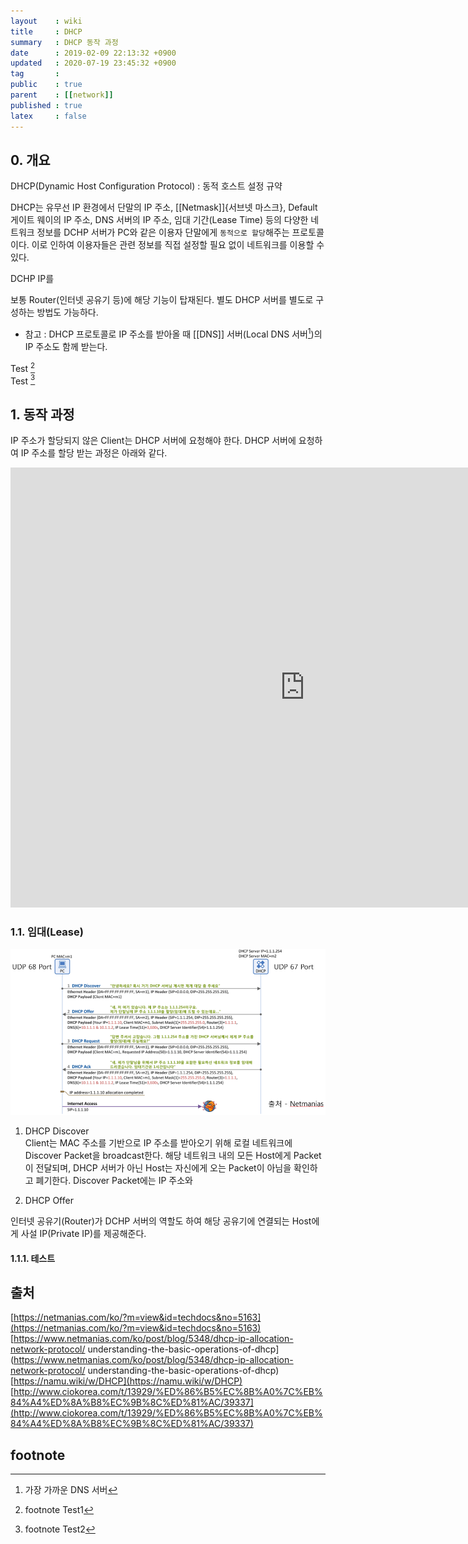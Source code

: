 ```yaml
---
layout    : wiki
title     : DHCP
summary   : DHCP 동작 과정
date      : 2019-02-09 22:13:32 +0900
updated   : 2020-07-19 23:45:32 +0900
tag       :
public    : true
parent    : [[network]]
published : true
latex     : false
---
```


## 0. 개요

DHCP(Dynamic Host Configuration Protocol) : 동적 호스트 설정 규약

DHCP는 유무선 IP 환경에서 단말의 IP 주소, [[Netmask]]{서브넷 마스크}, Default 게이트 웨이의 IP 주소, DNS 서버의 IP 주소, 임대 기간(Lease Time) 등의 
다양한 네트워크 정보를 DCHP 서버가 PC와 같은 이용자 단말에게 `동적으로 할당`해주는 프로토콜이다. 
이로 인하여 이용자들은 관련 정보를 직접 설정할 필요 없이 네트워크를 이용할 수 있다.

DCHP IP를

보통 Router(인터넷 공유기 등)에 해당 기능이 탑재된다. 별도 DHCP 서버를 별도로 구성하는 방법도 가능하다.

* 참고 : DHCP 프로토콜로 IP 주소를 받아올 때 [[DNS]] 서버(Local DNS 서버[^1])의 IP 주소도 함께 받는다. 

Test [^2]  
Test [^3]  


## 1. 동작 과정

IP 주소가 할당되지 않은 Client는 DHCP 서버에 요청해야 한다. DHCP 서버에 요청하여 IP 주소를 할당 받는 과정은 아래와 같다.

<!-- DHCP 과정 youtube -->
<iframe width="942" height="704" src="https://www.youtube.com/embed/V69UAnkoYHM" frameborder="0" 
allow="accelerometer; autoplay; encrypted-media; gyroscope; picture-in-picture" allowfullscreen></iframe>

### 1.1. 임대(Lease)

![dhcp-lease](/wiki-img/network/dhcp-lease.png)

1. DHCP Discover  
	Client는 MAC 주소를 기반으로 IP 주소를 받아오기 위해 로컬 네트워크에 Discover Packet을 broadcast한다.
	해당 네트워크 내의 모든 Host에게 Packet이 전달되며, DHCP 서버가 아닌 Host는 자신에게 오는 Packet이 아님을 확인하고 폐기한다.
	Discover Packet에는 IP 주소와 
	
2. DHCP Offer



인터넷 공유기(Router)가 DCHP 서버의 역할도 하여 해당 공유기에 연결되는 Host에게 사설 IP(Private IP)를 제공해준다.

#### 1.1.1. 테스트


## 출처
[https://netmanias.com/ko/?m=view&id=techdocs&no=5163](https://netmanias.com/ko/?m=view&id=techdocs&no=5163)  
[https://www.netmanias.com/ko/post/blog/5348/dhcp-ip-allocation-network-protocol/
understanding-the-basic-operations-of-dhcp](https://www.netmanias.com/ko/post/blog/5348/dhcp-ip-allocation-network-protocol/
understanding-the-basic-operations-of-dhcp)  
[https://namu.wiki/w/DHCP](https://namu.wiki/w/DHCP)  
[http://www.ciokorea.com/t/13929/%ED%86%B5%EC%8B%A0%7C%EB%84%A4%ED%8A%B8%EC%9B%8C%ED%81%AC/39337](http://www.ciokorea.com/t/13929/%ED%86%B5%EC%8B%A0%7C%EB%84%A4%ED%8A%B8%EC%9B%8C%ED%81%AC/39337)


## footnote
[^1]: 가장 가까운 DNS 서버
[^2]: footnote Test1
[^3]: footnote Test2
